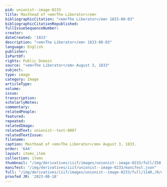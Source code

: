 ```yaml
---
pid: unionist--image-0233
title: Masthead of <em>The Liberator</em>
bibliographicCitation: "<em>The Liberator</em> 1833-08-03"
bibliographicCitationRepublished: 
fullIssueSequenceNumber: 
creator: 
dateCreated: '1833'
description: "<em>The Liberator</em> 1833-08-03"
language: English
publisher: 
IsPartOf: 
rights: Public Domain
source: "<em>The Liberator</em> August 3, 1833"
subject: 
type: image
category: Image
articleType: 
volume: 
issue: 
transcription: 
scholarlyNotes: 
commentary: 
relatedPeople: 
featured: 
repeated: 
relatedImage: 
relatedText: unionist--text-0007
relatedTextIssue: 
filename: 
caption: Masthead of <em>The Liberator</em> August 3, 1833.
order: '644'
layout: items_item
collection: items
thumbnail: "/img/derivatives/iiif/images/unionist--image-0233/full/250,/0/default.jpg"
manifest: "/img/derivatives/iiif/unionist--image-0233/manifest.json"
full: "/img/derivatives/iiif/images/unionist--image-0233/full/1140,/0/default.jpg"
proofed JR: '2023-08-18'
---
```

